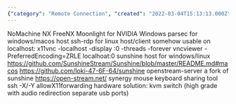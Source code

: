 ```yaml
---
{"category": "Remote Connection", "created": "2022-03-04T15:13:13.000Z", "date": "2022-03-04 15:13:13", "description": "This article discusses different remote computer connection software options including NoMachine NX, FreeNX, Moonlight, parsec, ssh-rdp, x11vnc, vncviewer, sunshine host, and openstream-server that are compatible with both Windows and Linux hosts. Additionally, it introduces a hardware solution, the KVM switch, which supports audio redirection and separate USB ports.", "modified": "2022-08-18T16:35:46.757Z", "tags": ["remote control", "remote desktop"], "title": "Worth Trying Remote Computer Connection"}
---
```

NoMachine NX
FreeNX
Moonlight for NVIDIA Windows
parsec for windows/macos host
ssh-rdp for linux host/client
somehow usable on localhost:
x11vnc -localhost -display :0 -threads -forever
vncviewer -PreferredEncoding=ZRLE localhoat:0
sunshine host for windows/linux
https://github.com/SunshineStream/Sunshine/blob/master/README.md#macos
https://github.com/loki-47-6F-64/sunshine
openstream-server a fork of sunshine
https://open-stream.net/
synergy mouse keyboard sharing tool
ssh -X/-Y allowX11forwarding
hardware solution: kvm switch (high grade with audio redirection separate usb ports)